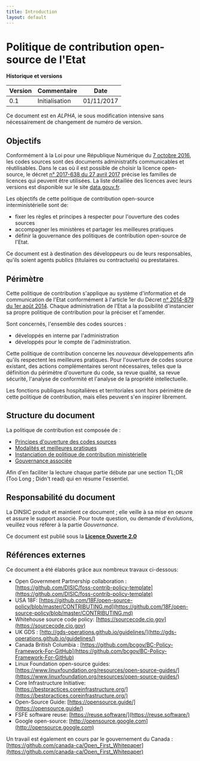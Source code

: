 ```yaml
---
title: Introduction
layout: default
---
```


# Politique de contribution open-source de l'Etat

__Historique et versions__

| Version | Commentaire    | Date       |
| --------|----------------|------------|
| 0.1     | Initialisation | 01/11/2017 |

Ce document est en *ALPHA*, ie sous modification intensive sans nécessairement de changement de numéro de version.

## Objectifs

Conformément à la Loi pour une République Numérique du [7 octobre 2016][LoiRepNum link], les codes sources sont des documents 
administratifs communicables et réutilisables. Dans le cas où il est possible de choisir la licence open-source, le décret
[n° 2017-638 du 27 avril 2017][DecretLicences link] précise les familles de licences qui peuvent être utilisées. La liste 
détaillée des licences avec leurs versions est disponible sur le site [data.gouv.fr][Licenses link].

Les objectifs de cette politique de contribution open-source interministérielle sont de:
 * fixer les règles et principes à respecter pour l'ouverture des codes sources
 * accompagner les ministères et partager les meilleures pratiques 
 * définir la gouvernance des politiques de contribution open-source de l'Etat.

Ce document est à destination des développeurs ou de leurs responsables, qu'ils soient agents publics (titulaires 
ou contractuels) ou prestataires.

## Périmètre

Cette politique de contribution s'applique au système d'information et de communication de l'Etat 
conformément à l'article 1er du Décret [n° 2014-879 du 1er août 2014][DecretDINSIC link]. Chaque administration de l'Etat 
a la possibilité d'instancier sa propre politique de contribution pour la préciser et l'amender. 

Sont concernés, l'ensemble des codes sources :
 *  développés en interne par l'administration
 *  développés pour le compte de l'administration.

Cette politique de contribution concerne les *nouveaux* développements afin qu'ils respectent les meilleures pratiques. Pour l'ouverture de codes source existant, des actions complémentaires seront nécessaires, telles que la définition du périmètre d'ouverture du code, sa revue qualité, sa revue sécurité, l'analyse de conformité et l'analyse de la propriété intellectuelle.

Les fonctions publiques hospitalières et territoriales sont hors périmètre de cette politique de contribution, mais elles peuvent s'en inspirer librement.

## Structure du document

La politique de contribution est composée de :
 * [Principes d'ouverture des codes sources](Ouverture.md)
 * [Modalités et meilleures pratiques](Pratique.md)
 * [Instanciation de politique de contribution ministérielle](Instanciation.md)
 * [Gouvernance associée](Gouvernance.md)

Afin d'en faciliter la lecture chaque partie débute par une section TL;DR (Too Long ; Didn't read) qui en résume l'essentiel.

## Responsabilité du document

La DINSIC produit et maintient ce document ; elle veille à sa mise en oeuvre et assure le support associé. Pour toute question, ou demande d'évolutions, veuillez vous référer à la partie *Gouvernance*.

Ce document est publié sous la [**Licence Ouverte 2.0**][LO link]

## Références externes

Ce document a été élaborés grâce aux nombreux travaux ci-dessous:
 * Open Government Partnership collaboration : [https://github.com/DISIC/foss-contrib-policy-template](https://github.com/DISIC/foss-contrib-policy-template)
 * USA 18F: [https://github.com/18F/open-source-policy/blob/master/CONTRIBUTING.md](https://github.com/18F/open-source-policy/blob/master/CONTRIBUTING.md)
 * Whitehouse source code policy: [https://sourcecode.cio.gov](https://sourcecode.cio.gov)
 * UK GDS : [http://gds-operations.github.io/guidelines/](http://gds-operations.github.io/guidelines/)
 * Canada British Columbia : [https://github.com/bcgov/BC-Policy-Framework-For-GitHub](https://github.com/bcgov/BC-Policy-Framework-For-GitHub)
 * Linux Foundation open-source guides: [https://www.linuxfoundation.org/resources/open-source-guides/](https://www.linuxfoundation.org/resources/open-source-guides/)
 * Core Infrastructure Initiative: [https://bestpractices.coreinfrastructure.org/](https://bestpractices.coreinfrastructure.org/)
 * Open-Source Guide: [https://opensource.guide/](https://opensource.guide/)
 * FSFE software reuse: [https://reuse.software/](https://reuse.software/)
 * Google open-source: [http://opensource.google.com](http://opensource.google.com)

Un travail est également en cours par le gouvernement du Canada : [https://github.com/canada-ca/Open_First_Whitepaper](https://github.com/canada-ca/Open_First_Whitepaper)

[Logo LO]: https://www.etalab.gouv.fr/wp-content/uploads/2011/10/licence-ouverte-open-licence.gif
[LO link]: https://github.com/DISIC/politique-de-contribution-open-source/raw/master/LICENSE.pdf
[LoiRepNum link]: https://www.legifrance.gouv.fr/affichTexte.do;jsessionid=6E9C9BD1F4AAF6E6FD525E8FE902A615.tplgfr26s_2?cidTexte=JORFTEXT000033202746&categorieLien=id
[DecretDINSIC link]:  https://www.legifrance.gouv.fr/affichTexte.do;jsessionid=6E9C9BD1F4AAF6E6FD525E8FE902A615.tplgfr26s_2?cidTexte=JORFTEXT000029337021&idArticle=&dateTexte=20171101
[DecretLicences link]: https://www.legifrance.gouv.fr/affichTexte.do?cidTexte=JORFTEXT000034502557&categorieLien=id
[Licenses link]: https://www.data.gouv.fr/fr/licences
